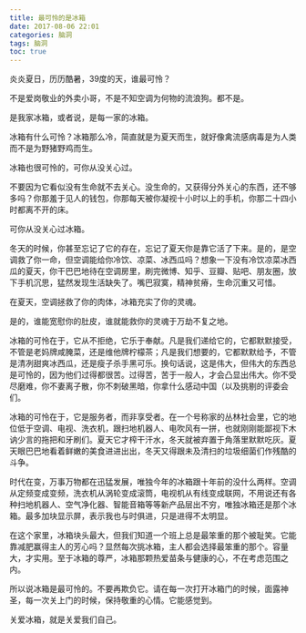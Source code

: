 ```yaml
---
title: 最可怜的是冰箱
date: 2017-08-06 22:01
categories: 脑洞
tags: 脑洞
toc: true
---
```

炎炎夏日，历历酷暑，39度的天，谁最可怜？

不是爱岗敬业的外卖小哥，不是不知空调为何物的流浪狗。都不是。

是我家冰箱，或者说，是每一家的冰箱。

冰箱有什么可怜？冰箱那么冷，简直就是为夏天而生，就好像禽流感病毒是为人类而不是为野猪野鸡而生。

冰箱也很可怜的，可你从没关心过。

不要因为它看似没有生命就不去关心。没生命的，又获得分外关心的东西，还不够多吗？你那羞于见人的钱包，你那每天被你凝视十小时以上的手机，你那二十四小时都离不开的床。

可你从没关心过冰箱。

冬天的时候，你甚至忘记了它的存在，忘记了夏天你是靠它活了下来。是的，是空调救了你一命，但空调能给你冷饮、凉菜、冰西瓜吗？想象一下没有冷饮凉菜冰西瓜的夏天，你干巴巴地待在空调房里，刷完微博、知乎、豆瓣、贴吧、朋友圈，放下手机沉思，猛然发现生活缺失了。嘴巴寂寞，精神贫瘠，生命沉重又可惜。

在夏天，空调拯救了你的肉体，冰箱充实了你的灵魂。

是的，谁能宽慰你的肚皮，谁就能救你的灵魂于万劫不复之地。

冰箱的可怜在于，它从不拒绝，它乐于奉献。凡是我们递给它的，它都默默接受，不管是老妈牌咸腌菜，还是维他牌柠檬茶；凡是我们想要的，它都默默给予，不管是清冽甜爽冰西瓜，还是瘦子杀手黑可乐。换句话说，这是伟大，但伟大的东西总是可怜的，因为他们过得都很苦。过得苦，苦于一般人，才会凸显出伟大。你不受尽磨难，你不妻离子散，你不刺破黑暗，你拿什么感动中国（以及挑剔的评委会们。

冰箱的可怜在于，它是服务者，而非享受者。在一个号称家的丛林社会里，它的地位低于空调、电视、洗衣机，跟扫地机器人、电吹风有一拼，也就刚刚能鄙视下木讷少言的拖把和牙刷们。夏天它才榨干汗水，冬天就被弃置于角落里默默吃灰。夏天眼巴巴地看着鲜嫩的美食进进出出，冬天又得跟未及清扫的垃圾细菌们作残酷的斗争。

时代在变，万事万物都在迅猛发展，唯独今年的冰箱跟十年前的没什么两样。空调从定频变成变频，洗衣机从涡轮变成滚筒，电视机从有线变成联网，不用说还有各种扫地机器人、空气净化器、智能音箱等等新产品层出不穷，唯独冰箱还是那个冰箱。最多加块显示屏，表示我也与时俱进，只是进得不太明显。

在这个家里，冰箱块头最大，但我们知道一个班上总是最笨重的那个被耻笑。它能靠减肥赢得主人的芳心吗？显然每次挑冰箱，主人都会选择最笨重的那个。容量大，才实用。至于冰箱的尊严，冰箱那颗热爱苗条与健康的心，不在考虑范围之内。

所以说冰箱是最可怜的。不要再欺负它。请在每一次打开冰箱门的时候，面露神圣，每一次关上门的时候，保持敬重的心情。它能感觉到。

关爱冰箱，就是关爱我们自己。
